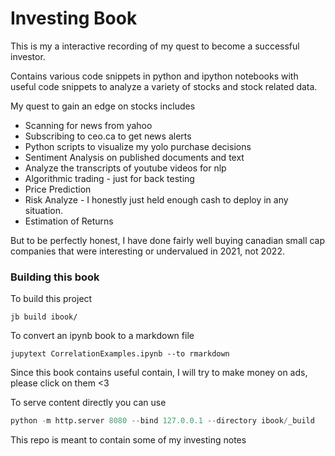 # Investing Book

This is my a interactive recording of my quest to become a successful investor.

Contains various code snippets in python and ipython notebooks with useful code snippets to analyze a variety of stocks and stock related data.

My quest to gain an edge on stocks includes

* Scanning for news from yahoo
* Subscribing to ceo.ca to get news alerts
* Python scripts to visualize my yolo purchase decisions
* Sentiment Analysis on published documents and text
* Analyze the transcripts of youtube videos for nlp
* Algorithmic trading - just for back testing
* Price Prediction
* Risk Analyze - I honestly just held enough cash to deploy in any situation.
* Estimation of Returns

But to be perfectly honest, I have done fairly well buying canadian small cap companies that were interesting or undervalued in 2021, not 2022.


### Building this book

To build this project

```
jb build ibook/
```

To convert an ipynb book to a markdown file
```
jupytext CorrelationExamples.ipynb --to rmarkdown
```

Since this book contains useful contain, I will try to make money on ads, please click on them <3


To serve content directly you can use

```python
python -m http.server 8080 --bind 127.0.0.1 --directory ibook/_build
```


This repo is meant to contain some of my investing notes